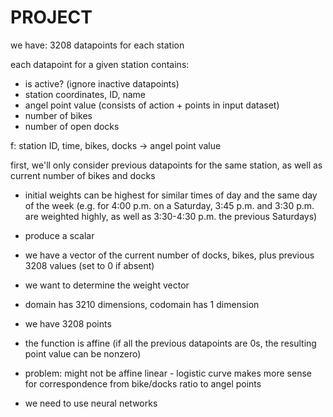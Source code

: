 # PROJECT

we have: 3208 datapoints for each station

each datapoint for a given station contains:
- is active? (ignore inactive datapoints)
- station coordinates, ID, name
- angel point value (consists of action + points in input dataset)
- number of bikes
- number of open docks

f: station ID, time, bikes, docks -> angel point value


first, we'll only consider previous datapoints for the same station, as well as current number of bikes and docks
- initial weights can be highest for similar times of day and the same day of the week (e.g. for 4:00 p.m. on a Saturday, 3:45 p.m. and 3:30 p.m. are weighted highly, as well as 3:30-4:30 p.m. the previous Saturdays)
- produce a scalar
- we have a vector of the current number of docks, bikes, plus previous 3208 values (set to 0 if absent)
- we want to determine the weight vector
- domain has 3210 dimensions, codomain has 1 dimension
- we have 3208 points
- the function is affine (if all the previous datapoints are 0s, the resulting point value can be nonzero)

- problem: might not be affine linear - logistic curve makes more sense for correspondence from bike/docks ratio to angel points

- we need to use neural networks
